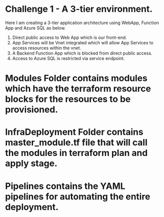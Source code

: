 # Challenge 1 - A 3-tier environment.

Here I am creating a 3-tier application architecture using WebApp, Function App and Azure SQL as below.

1. Direct public access to Web App which is our front-end.
2. App Services will be Vnet integrated which will allow App Services to access resources within the vnet.
3. A Backend Function App which is blocked from direct public access.
4. Access to Azure SQL is restricted via service endpoint.


# Modules Folder contains modules which have the terraform resource blocks for the resources to be provisioned.

# InfraDeployment Folder contains master_module.tf file that will call the modules in terraform plan and apply stage.

# Pipelines contains the YAML pipelines for automating the entire deployment.





